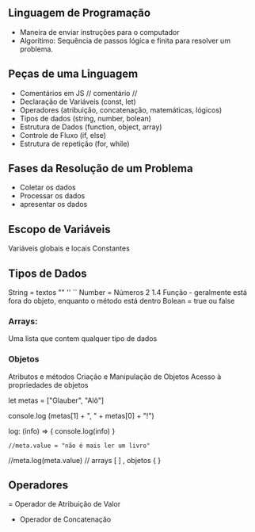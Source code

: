## Linguagem de Programação

- Maneira de enviar instruções para o computador
- Algorítimo: Sequência de passos lógica e finita para resolver um problema.

## Peças de uma Linguagem

- Comentários em JS // comentário //
- Declaração de Variáveis (const, let)
- Operadores (atribuição, concatenação, matemáticas, lógicos) 
- Tipos de dados (string, number, bolean)
- Estrutura de Dados (function, object, array)
- Controle de Fluxo (if, else)
- Estrutura de repetição (for, while)

## Fases da Resolução de um Problema

- Coletar os dados
- Processar os dados
- apresentar os dados

## Escopo de Variáveis

Variáveis globais e locais
Constantes
## Tipos de Dados

String = textos "" '' ``
Number = Números 2 1.4
Função - geralmente está fora do objeto, enquanto o método está dentro
Bolean = true ou false

### Arrays:

Uma lista que contem qualquer tipo de dados

### Objetos

Atributos e métodos
Criação e Manipulação de Objetos
Acesso à propriedades de objetos

let metas = ["Glauber", "Alô"]

console.log (metas[1] + ", " + metas[0] + "!")

log: (info) => {
        console.log(info)
    }

    //meta.value = "não é mais ler um livro"

//meta.log(meta.value)
// arrays [ ] , objetos { }



## Operadores
= Operador de Atribuição de Valor
+ Operador de Concatenação
